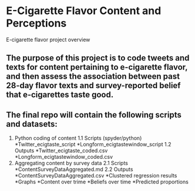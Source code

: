 # E-Cigarette Flavor Content and Perceptions 
E-cigarette flavor project overview

## The purpose of this project is to code tweets and texts for content pertaining to e-cigarette flavor, and then assess the association between past 28-day flavor texts and survey-reported belief that e-cigarettes taste good.

## The final repo will contain the following scripts and datasets:
1.	Python coding of content
  1.1 Scripts (spyder/python)
    *Twitter_ecigtaste_script
    *Longform_ecigtastewindow_script
  1.2 Outputs
    *Twitter_ecigtaste_coded.csv
    *Longform_ecigtastewindow_coded.csv
2.	Aggregating content by survey data
  2.1 Scripts
   *ContentSurveyDataAggregated.md
  2.2 Outputs
    *ContentSurveyDataAggregated.csv
    *Clustered regression results
    *Graphs
        *Content over trime 
        *Beliefs over time
        *Predicted proportions 